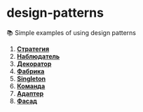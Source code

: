# design-patterns
📚 Simple examples of using design patterns

1. **[Стратегия](https://github.com/never-sleeps/design-patterns/tree/master/src/strategy)** 
2. **[Наблюдатель](https://github.com/never-sleeps/design-patterns/tree/master/src/observer)** 
3. **[Декоратор](https://github.com/never-sleeps/design-patterns/tree/master/src/decorator)**
4. **[Фабрика](https://github.com/never-sleeps/design-patterns/tree/master/src/factory)**
5. **[Singleton](https://github.com/never-sleeps/design-patterns/tree/master/src/singleton)**
6. **[Команда](https://github.com/never-sleeps/design-patterns/tree/master/src/command)**
7. **[Адаптер](https://github.com/never-sleeps/design-patterns/tree/master/src/adapter)**
8. **[Фасад](https://github.com/never-sleeps/design-patterns/tree/master/src/facade)**
